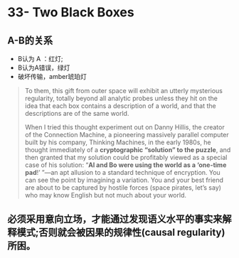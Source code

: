 # 33- Two Black Boxes

## A-B的关系

* B认为 A ：红灯;
* B认为A错误，绿灯
* 破坏传输，amber琥珀灯

> To them, this gift from outer space will exhibit an utterly mysterious regularity, totally beyond all analytic probes unless they hit on the idea that each box contains a description of a world, and that the descriptions are of the same world.
>
> When I tried this thought experiment out on Danny Hillis, the creator of the Connection Machine, a pioneering massively parallel computer built by his company, Thinking Machines, in the early 1980s, he thought immediately of a **cryptographic “solution” to the puzzle**, and then granted that my solution could be profitably viewed as a special case of his solution: “**Al and Bo were using the world as a ‘one-time pad**!’ ”—an apt allusion to a standard technique of encryption. You can see the point by imagining a variation. You and your best friend are about to be captured by hostile forces \(space pirates, let’s say\) who may know English but not much about your world.

## 必须采用意向立场，才能通过发现语义水平的事实来解释模式;否则就会被因果的规律性\(causal regularity\)所困。

